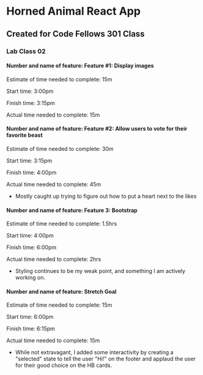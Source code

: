 # Horned Animal React App

## Created for Code Fellows 301 Class

### Lab Class 02

#### Number and name of feature: Feature #1: Display images

Estimate of time needed to complete: 15m

Start time: 3:00pm

Finish time: 3:15pm

Actual time needed to complete: 15m

#### Number and name of feature: Feature #2: Allow users to vote for their favorite beast

Estimate of time needed to complete: 30m

Start time: 3:15pm

Finish time: 4:00pm

Actual time needed to complete: 45m

- Mostly caught up trying to figure out how to put a heart next to the likes

#### Number and name of feature: Feature 3: Bootstrap

Estimate of time needed to complete: 1.5hrs

Start time: 4:00pm

Finish time: 6:00pm

Actual time needed to complete: 2hrs

- Styling continues to be my weak point, and something I am actively working on.

#### Number and name of feature: Stretch Goal

Estimate of time needed to complete: 15m

Start time: 6:00pm

Finish time: 6:15pm

Actual time needed to complete: 15m

- While not extravagant, I added some interactivity by creating a "selected" state to tell the user "Hi!" on the footer and applaud the user for their good choice on the HB cards.